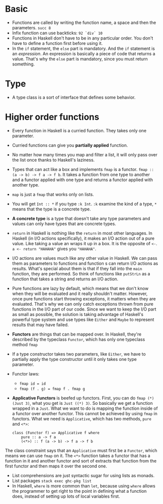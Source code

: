 # Basic
* Functions are called by writing the function name, a space and then the parameters. `succ 8`
* Infix function can use backticks: ```92 `div` 10```
* Functions in Haskell don't have to be in any particular order. You don't have to define a function first before using it.
* In the `if` statement, the `else` part is mandatory. And the `if` statement is an *expression*. An expression is basically a piece of code that returns a value. That's why the `else` part is mandatory, since you must return something.

# Type
* A type class is a sort of interface that defines some behavior.

# Higher order functions
* Every function in Haskell is a curried function. They takes only one parameter.
* Curried functions can give you **partially applied** function.
* No matter how many times you map and filter a list, it will only pass over the list once thanks to Haskell's laziness.
* Types that can act like a box and implements `fmap` is a functor. `fmap :: (a -> b) -> f a -> f b`. It takes a function from one type to another and a functor applied with one type and returns a functor applied with another type.
* `map` is just a `fmap` that works only on lists.
* You will get `Int :: *` if you type `:k Int`. `:k` examine the kind of a type, `*` means that the type is a concrete type.
* **A concrete type** is a type that doesn't take any type parameters and values can only have types that are concrete types.
* `return` in Haskell is nothing like the `return` in most other languages. In Haskell (in I/O actions specifically), it makes an I/O action out of a pure value. Like taking a value an wraps it up in a box. It is the opposite of `<-`. `a <- return "HAHAHA"` gives you `"HAHAHA"`.
* I/O actions are values much like any other value in Haskell. We can pass them as parameters to functions and function s can return I/O actions as results. What's special about them is that if they fall into the `main` function, they are performed. So think of functions like `putStrLn` as a function that takes a string and returns an I/O action.
* Pure functions are lazy by default, which means that we don't know when they will be evaluated and  it really shouldn't matter. However, once pure functions start throwing exceptions, it matters when they are evaluated. That's why we can only catch exceptions thrown from pure functions in the I/O part of our code. Since we want to keep the I/O part as small as possible, the solution is taking advantage of Haskell's powerful type system and use types like `Either` and `Maybe` to represent results that may have failed.
* **Functors** are things that can be mapped over. In Haskell, they're described by the typeclass `Functor`, which has only one typeclass method `fmap`
* If a type constructor takes two parameters, like `Either`, we have to partially apply the type constructor until it only takes one type parameter.
* Functor laws:
	* `fmap id = id`
	* `fmap (f . g) = fmap f . fmap g`
* **Applicative Functors** is beefed up functors. First, you can do `fmap (*) (Just 3)`, what you get is `Just ((*) 3)`. So basically we get a function wrapped in a `Just`. What we want to do is mapping the function inside of a functor over another functor. This cannot be achieved by using `fmap` in functors. What we need is `Applicative`, which has two methods, `pure` and `<*>`:
	
	```
	class (Functor f) => Applicative f where
		pure :: a -> f a
		(<*>) :: f (a -> b) -> f a -> f b
	```
The class constraint says that an `Applicative` must first be a `Functor`, which means we can use `fmap` on it.
The `<*>` function takes a functor that has a function in it and another functor and sort of extracts that function from the first functor and then maps it over the second one.
* List comprehensions are just syntactic sugar for using lists as monads.
* List packages `stack exec ghc-pkg list`
* In Haskell, `where` is more common than `let`, because using `where` allows the programmer to get right to the point in defining what a function does, instead of setting up lots of local variables first.

